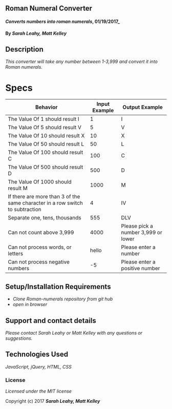 ## Roman Numeral Converter

#### _Converts numbers into roman numerals_, 01/19/2017_

#### By _**Sarah Leahy, Matt Kelley**_

## Description

_This converter will take any number between 1-3,999 and convert it into Roman numerals._

# Specs

| Behavior | Input Example | Output Example |
|-----------|---------------|---------------|
| The Value Of 1 should result I | 1 | I |
| The Value Of 5 should result V | 5 | V |
| The Value Of 10 should result X | 10 | X |
| The Value Of 50 should result L | 50 | L |
| The Value Of 100 should result C | 100 | C |
| The Value Of 500 should result D | 500 | D |
| The Value Of 1000 should result M | 1000 | M |
| If there are more than 3 of the same character in a row switch to subtraction| 4 | IV|
|Separate one, tens, thousands | 555 | DLV|
|Can not count above 3,999 | 4000 | Please pick a number 3,999 or lower|
|Can not process words, or letters | hello | Please enter a number|
|Can not process negative numbers | -5 | Please enter a positive number|

## Setup/Installation Requirements

* _Clone Roman-numerals repository from git hub_
* _open in browser_

## Support and contact details

_Please contact Sarah Leahy or Matt Kelley with any questions or suggestions._

## Technologies Used

_JavaScript, jQuery, HTML, CSS_

### License

*Licensed under the MIT license*

Copyright (c) 2017 **_Sarah Leahy, Matt Kelley_**
